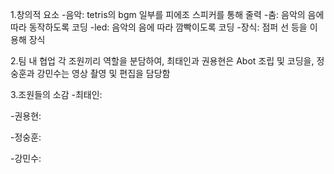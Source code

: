 1.창의적 요소
-음악: tetris의 bgm 일부를 피에조 스피커를 통해 줄력
-춤: 음악의 음에 따라 동작하도록 코딩
-led: 음악의 음에 따라 깜빡이도록 코딩
-장식: 점퍼 선 등을 이용해 장식

2.팀 내 협업
각 조원끼리 역할을 분담하여, 최태인과 권용현은 Abot 조립 및 코딩을, 정숭훈과 강민수는 영상 촬영 및 편집을 담당함

3.조원들의 소감
-최태인:

-권용현:

-정숭훈:

-강민수:
